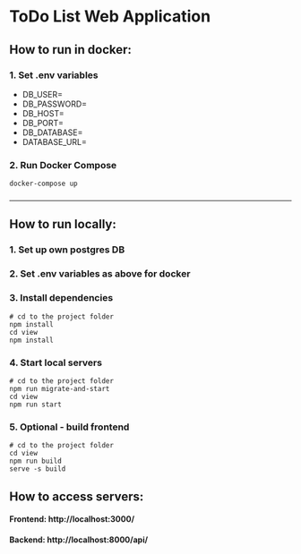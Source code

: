 # ToDo List Web Application
## How to run in docker:
### 1. Set .env variables
- DB_USER=
- DB_PASSWORD=
- DB_HOST=
- DB_PORT=
- DB_DATABASE=
- DATABASE_URL=
### 2. Run Docker Compose
```shell
docker-compose up
```
###
___
## How to run locally:
### 1. Set up own postgres DB
### 2. Set .env variables as above for docker
### 3. Install dependencies
```shell
# cd to the project folder
npm install
cd view
npm install
```
### 4. Start local servers
```shell
# cd to the project folder
npm run migrate-and-start
cd view
npm run start
```
### 5. Optional - build frontend
```shell
# cd to the project folder
cd view
npm run build
serve -s build
```
## How to access servers:
#### Frontend: http://localhost:3000/
#### Backend: http://localhost:8000/api/
